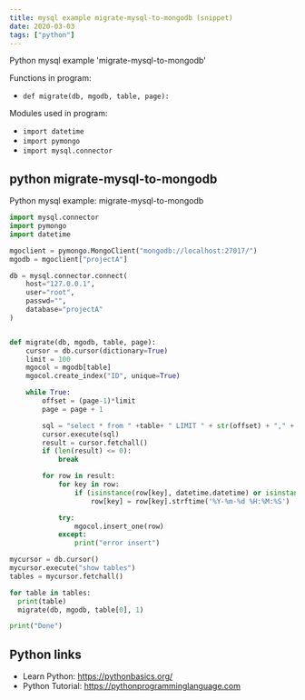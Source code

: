 ```yaml
---
title: mysql example migrate-mysql-to-mongodb (snippet)
date: 2020-03-03
tags: ["python"]
---
```

Python mysql example 'migrate-mysql-to-mongodb'

Functions in program: 
* `def migrate(db, mgodb, table, page):`

Modules used in program: 
* `import datetime`
* `import pymongo`
* `import mysql.connector`

## python migrate-mysql-to-mongodb

Python mysql example: migrate-mysql-to-mongodb

```python
import mysql.connector
import pymongo
import datetime

mgoclient = pymongo.MongoClient("mongodb://localhost:27017/")
mgodb = mgoclient["projectA"]

db = mysql.connector.connect(
	host="127.0.0.1",
	user="root",
	passwd="",
	database="projectA"
)


def migrate(db, mgodb, table, page):
	cursor = db.cursor(dictionary=True)
	limit = 100
	mgocol = mgodb[table]
	mgocol.create_index("ID", unique=True)

	while True:
		offset = (page-1)*limit
		page = page + 1

		sql = "select * from " +table+ " LIMIT " + str(offset) + "," + str(limit)
		cursor.execute(sql)
		result = cursor.fetchall()
		if (len(result) <= 0):
			break

		for row in result:
			for key in row:
				if (isinstance(row[key], datetime.datetime) or isinstance(row[key], datetime.date)):
					row[key] = row[key].strftime('%Y-%m-%d %H:%M:%S')

			try:
				mgocol.insert_one(row)
			except:
				print("error insert")

mycursor = db.cursor()
mycursor.execute("show tables")
tables = mycursor.fetchall()

for table in tables:
  print(table)
  migrate(db, mgodb, table[0], 1)

print("Done")


```

## Python links

- Learn Python: https://pythonbasics.org/
- Python Tutorial: https://pythonprogramminglanguage.com
